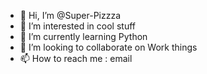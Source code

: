 - 👋 Hi, I’m @Super-Pizzza
- 👀 I’m interested in cool stuff
- 🌱 I’m currently learning Python
- 💞️ I’m looking to collaborate on Work things
- 📫 How to reach me : email
<!---
Super-Pizzza/Super-Pizzza is a ✨ special ✨ repository because its `README.md` (this file) appears on your GitHub profile.
You can click the Preview link to take a look at your changes.
--->
